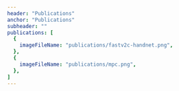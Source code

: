 ```yaml
---
header: "Publications"
anchor: "Publications"
subheader: ""
publications: [
  {
    imageFileName: "publications/fastv2c-handnet.png",
  },
  {
    imageFileName: "publications/mpc.png",
  },
]
---
```

